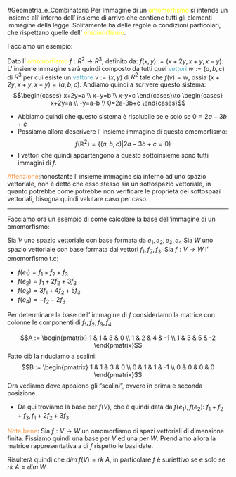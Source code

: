 #Geometria_e_Combinatoria 
Per Immagine di un <font color="#ffff00">omomorfismo</font> si intende un insieme all’ interno dell’ insieme di arrivo che contiene tutti gli elementi immagine della legge. Solitamente ha delle regole o condizioni particolari, che rispettano quelle dell’ <font color="#ffff00">omomorfismo</font>.

Facciamo un esempio:

Dato l’ <font color="#ffff00">omomorfismo</font> $f:R^2\to R^3$, definito da: $f(x,y):=(x+2y,x+y,x-y)$.
L’ insieme immagine sarà quindi composto da tutti quei <font color="#4bacc6">vettori</font> $w:=(a,b,c)$ di $R^3$ per cui esiste un <font color="#4bacc6">vettore</font> $v:=(x,y)$ di $R^2$ tale che $f(v)=w$, ossia $(x+2y,x+y,x-y)=(a,b,c)$. Andiamo quindi a scrivere questo sistema:
$$\begin{cases}
x+2y=a \\
x+y=b \\
x-y=c
\end{cases}\to \begin{cases}
x+2y=a \\
-y=a-b \\
0=2a-3b+c
\end{cases}$$
- Abbiamo quindi che questo sistema è risolubile se e solo se $0=2a-3b+c$
- Possiamo allora descrivere l’ insieme immagine di questo omomorfismo:
$$f(\mathbb{R}^{2})=\{(a,b,c)|2a-3b+c=0\}$$
- I vettori che quindi appartengono a questo sottoinsieme sono tutti immagini di $f$.

<font color="#f79646">Attenzione</font>:nonostante l’ insieme immagine sia interno ad uno spazio vettoriale, non è detto che esso stesso sia un sottospazio vettoriale, in quanto potrebbe come potrebbe non verificare le proprietà dei sottospazi vettoriali, bisogna quindi valutare caso per caso.

---

Facciamo ora un esempio di come calcolare la base dell’immagine di un omomorfismo:


Sia $V$ uno spazio vettoriale con base formata da $e_{1},e_{2},e_{3},e_{4}$
Sia $W$ uno spazio vettoriale con base formata dai vettori $f_{1},f_{2},f_{3}$.
Sia $f:V\to W$ l’ omomorfismo t.c:
- $f(e_{1})=f_{1}+f_{2}+f_{3}$
- $f(e_{2})=f_{1}+2f_{2}+3f_{3}$
- $f(e_{3})=3f_{1}+4f_{2}+5f_{3}$
- $f(e_{4})=-f_{2}-2f_{3}$

Per determinare la base dell’ immagine di $f$ consideriamo la matrice con colonne le componenti di $f_{1},f_{2},f_{3},f_{4}$

$$A := \begin{pmatrix}
1 & 1 & 3 & 0 \\
1 & 2 & 4 & -1 \\
1 & 3 & 5 & -2
\end{pmatrix}$$
Fatto ciò la riduciamo a scalini:
$$B := \begin{pmatrix}
1 & 1 & 3 & 0 \\
0 & 1 & 1 & -1 \\
0 & 0 & 0 & 0
\end{pmatrix}$$
Ora vediamo dove appaiono gli “scalini”, ovvero in prima e seconda posizione.
- Da qui troviamo la base per $f(V)$, che è quindi data da $f(e_{1}),f(e_{2})$: $f_{1}+f_{2}+f_{3},f_{1}+2f_{2}+3f_{3}$

<font color="#f79646">Nota bene</font>: Sia $f:V\to W$ un omomorfismo di spazi vettoriali di dimensione finita. 
Fissiamo quindi una base per $V$ ed una per $W$.
Prendiamo allora la matrice rappresentativa a di $f$ rispetto le basi date.

Risulterà quindi che $dim\ f(V)=rk\ A$, in particolare $f$ è suriettivo se e solo se $rk\ A=dim \ W$